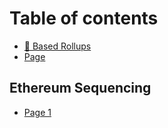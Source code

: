 # Table of contents

* [🔗 Based Rollups](README.md)
* [Page](page.md)

## Ethereum Sequencing

* [Page 1](ethereum-sequencing/page-1.md)
